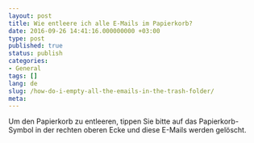 ```yaml
---
layout: post
title: Wie entleere ich alle E-Mails im Papierkorb?
date: 2016-09-26 14:41:16.000000000 +03:00
type: post
published: true
status: publish
categories:
- General
tags: []
lang: de
slug: /how-do-i-empty-all-the-emails-in-the-trash-folder/
meta:
---
```


Um den Papierkorb zu entleeren, tippen Sie bitte auf das Papierkorb-Symbol in der rechten oberen Ecke und diese E-Mails werden gelöscht.
